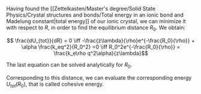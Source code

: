 
Having found the [[Zettelkasten/Master's degree/Solid State Physics/Crystal structures and bonds/Total energy in an ionic bond and Madelung constant|total energy]] of our ionic crystal, we can minimize it with respect to $R$, in order to find the equilibrium distance $R_0$.
We obtain:

$$ \frac{dU_{tot}}{dR} = 0  \iff -\frac{z\lambda}{\rho}e^{-\frac{R_0}{\rho}} + \alpha \frac{k_eq^2}{R_0^2} =0 \iff R_0^2e^{-\frac{R_0}{\rho}} = \frac{k_e\rho q^2\alpha}{z\lambda}$$

The last equation can be solved analytically for $R_0$.

Corresponding to this distance, we can evaluate the corresponding energy $U_{tot}(R_{0})$, that is called cohesive energy.